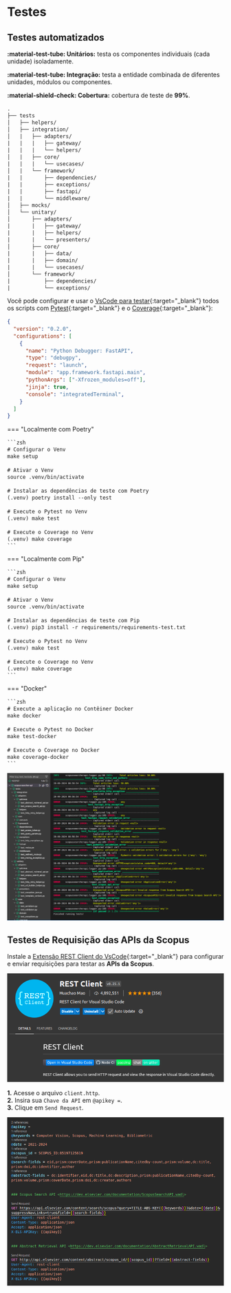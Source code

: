 # Testes

## Testes automatizados

**:material-test-tube: Unitários:** testa os componentes individuais (cada unidade) isoladamente.<br>

**:material-test-tube: Integração:** testa a entidade combinada de diferentes unidades, módulos ou componentes.<br>

**:material-shield-check: Cobertura:** cobertura de teste de **99%**.

```text
.
├── tests
│   ├── helpers/
│   ├── integration/
│   |   ├── adapters/
|   |   |   ├── gateway/
|   |   |   └── helpers/
│   |   ├── core/
|   |   |   └── usecases/
│   |   └── framework/
|   |       ├── dependencies/
|   |       ├── exceptions/
|   |       ├── fastapi/
|   |       └── middleware/
│   ├── mocks/
│   └── unitary/
│       ├── adapters/
|       |   ├── gateway/
|       |   ├── helpers/
|       |   └── presenters/
│       ├── core/
|       |   ├── data/
|       |   ├── domain/
|       |   └── usecases/
│       └── framework/
|           ├── dependencies/
|           └── exceptions/
```

Você pode configurar e usar o [VsCode para testar](https://code.visualstudio.com/docs/python/testing){:target="\_blank"} todos os scripts com [Pytest](https://docs.pytest.org/en/8.0.x/){:target="\_blank"} e o [Coverage](https://coverage.readthedocs.io/en/7.4.3/){:target="\_blank"}:

```json title="launch.json" linenums="1"
{
  "version": "0.2.0",
  "configurations": [
    {
      "name": "Python Debugger: FastAPI",
      "type": "debugpy",
      "request": "launch",
      "module": "app.framework.fastapi.main",
      "pythonArgs": ["-Xfrozen_modules=off"],
      "jinja": true,
      "console": "integratedTerminal",
    }
  ]
}
```

=== "Localmente com Poetry"

    ```zsh
    # Configurar o Venv
    make setup

    # Ativar o Venv
    source .venv/bin/activate

    # Instalar as dependências de teste com Poetry
    (.venv) poetry install --only test

    # Execute o Pytest no Venv
    (.venv) make test

    # Execute o Coverage no Venv
    (.venv) make coverage
    ```

=== "Localmente com Pip"

    ```zsh
    # Configurar o Venv
    make setup

    # Ativar o Venv
    source .venv/bin/activate

    # Instalar as dependências de teste com Pip
    (.venv) pip3 install -r requirements/requirements-test.txt

    # Execute o Pytest no Venv
    (.venv) make test

    # Execute o Coverage no Venv
    (.venv) make coverage
    ```

=== "Docker"

    ```zsh
    # Execute a aplicação no Contêiner Docker
    make docker

    # Execute o Pytest no Docker
    make test-docker

    # Execute o Coverage no Docker
    make coverage-docker
    ```

![Pytest](../assets/img/pytest.png "Pytest")

## Testes de Requisição das APIs da Scopus

Instale a [Extensão REST Client do VsCode](https://github.com/Huachao/vscode-restclient){:target="\_blank"} para configurar e enviar requisições para testar as **APIs da Scopus**.

![REST Client](../assets/img/rest-client.png "REST Client")

**1.** Acesse o arquivo `client.http`.<br>
**2.** Insira sua `Chave da API` em `@apikey =`.<br>
**3.** Clique em `Send Request`.

![Client File](../assets/img/client-http.png "Client File")
